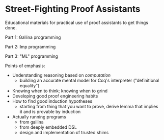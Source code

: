 # Street-Fighting Proof Assistants

Educational materials for practical use of proof assistants to get things done.

Part 1: Gallina programming

Part 2: Imp programming

Part 3: "ML" programming

Points of emphasis:
* Understanding reasoning based on *computation*
  * building an accurate mental model for Coq's interpreter ("definitional
    equality")
* Knowing when to think; knowing when to grind
* Developing good proof engineering habits
* How to find good induction hypotheses
  * starting from thing that you want to prove, derive lemma that implies it and
    is provable by induction
* Actually running programs
  * from gallina
  * from deeply embedded DSL
  * design and implementation of trusted shims
